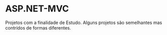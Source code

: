# ASP.NET-MVC

Projetos com a finalidade de Estudo. Alguns projetos são semelhantes mas contrídos de formas diferentes.
